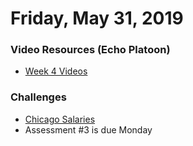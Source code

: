 Friday, May 31, 2019
====================
### Video Resources (Echo Platoon)
- [Week 4 Videos](https://www.youtube.com/watch?v=ra2IXfFlZK8&list=PLu0CiQ7bzwERLJOhwkQA9vQKpsw_McWCb)

### Challenges
* [Chicago Salaries](https://github.com/indiaplatoon/city-of-chicago)
* Assessment #3 is due Monday
